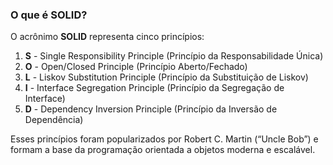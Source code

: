 ### **O que é SOLID?**

O acrônimo **SOLID** representa cinco princípios:

1. **S** - Single Responsibility Principle (Princípio da Responsabilidade Única)
2. **O** - Open/Closed Principle (Princípio Aberto/Fechado)
3. **L** - Liskov Substitution Principle (Princípio da Substituição de Liskov)
4. **I** - Interface Segregation Principle (Princípio da Segregação de Interface)
5. **D** - Dependency Inversion Principle (Princípio da Inversão de Dependência)

Esses princípios foram popularizados por Robert C. Martin (“Uncle Bob”) e formam a base da programação orientada a objetos moderna e escalável.

